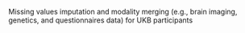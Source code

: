 Missing values imputation and modality merging (e.g., brain imaging, genetics, and questionnaires data) for UKB participants 

